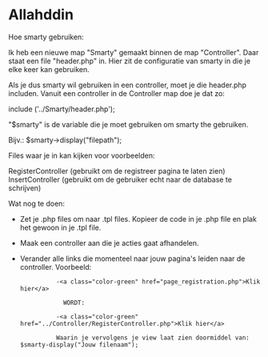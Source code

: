 # Allahddin


Hoe smarty gebruiken:

Ik heb een nieuwe map "Smarty" gemaakt binnen de map "Controller". Daar staat een file "header.php" in. Hier zit de configuratie van smarty in die je elke keer kan gebruiken.

Als je dus smarty wil gebruiken in een controller, moet je die header.php includen. Vanuit een controller in de Controller map doe je dat zo:

include ('../Smarty/header.php');


"$smarty" is de variable die je moet gebruiken om smarty the gebruiken.

Bijv.: $smarty->display("filepath");

Files waar je in kan kijken voor voorbeelden:

RegisterController (gebruikt om de registreer pagina te laten zien)
InsertController (gebruikt om de gebruiker echt naar de database te schrijven)


Wat nog te doen:

- Zet je .php files om naar .tpl files. Kopieer de code in je .php file en plak het gewoon in je .tpl file.

- Maak een controller aan die je acties gaat afhandelen.

- Verander alle links die momenteel naar jouw pagina's leiden naar de controller.
      Voorbeeld:

                -<a class="color-green" href="page_registration.php">Klik hier</a>

                  WORDT:

                -<a class="color-green" href="../Controller/RegisterController.php">Klik hier</a>

                Waarin je vervolgens je view laat zien doormiddel van: $smarty-display("Jouw filenaam");
